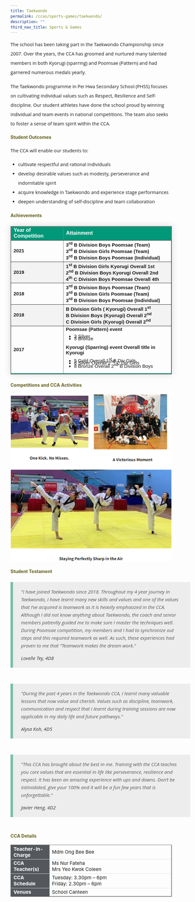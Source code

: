 ```yaml
---
title: Taekwondo
permalink: /ccas/sports-games/taekwondo/
description: ""
third_nav_title: Sports & Games
---
```

<p style="font-size:14.5px; line-height:2;font-family:Open Sans;">The school has been taking part in the Taekwondo Championship since 2007. Over the years, the CCA has groomed and nurtured many talented members in both Kyorugi (sparring) and Poomsae (Pattern) and had garnered numerous medals yearly.</p>

<p style="margin-top:15px;font-size:14.5px; line-height:2;font-family:Open Sans;">
The Taekwondo programme in Pei Hwa Secondary School (PHSS) focuses on cultivating individual values such as Respect, Resilience and Self-discipline. Our student athletes have done the school proud by winning individual and team events in national competitions. The team also seeks to foster a sense of team spirit within the CCA.</p>

<h4 style="color:#635f1a;font-weight:bold">Student Outcomes</h4>
<p style="font-size:14.5px; line-height:2;margin-top:15px; font-family:Open Sans">The CCA will enable our students to:</p>
<ul style="margin-top:5px">
		<li style="font-size:14.5px; line-height:2;font-family:Open Sans;"> cultivate respectful and rational individuals</li>
		<li style="font-size:14.5px; line-height:2;font-family:Open Sans;"> develop desirable values such as modesty, perseverance and indomitable spirit</li>
		<li style="font-size:14.5px; line-height:2;font-family:Open Sans;"> acquire knowledge in Taekwondo and experience stage performances</li>
		<li style="font-size:14.5px; line-height:2;font-family:Open Sans;"> deepen understanding of self-discipline and team collaboration</li>
	</ul>
	
<h4 style="color:#635f1a;font-weight:bold">Achievements</h4>
	
<table border="1" style="border-collapse: collapse;margin: 25px 0;font-size:15px;font-family: sans-serif;box-shadow: 0 0 20px rgba(0, 0, 0, 0.15);">
<thead style="background-color: #009879; font-weight: bold; font-size: 16px;">
<tr>
				<td style="text-align:left;color:white;">Year of Competition</td>
				<td style="text-align:left;color:white;">Attainment</td>
			</tr>
</thead>
	
<tbody>
<tr>
				<td style="font-size:15px;"><strong>2021</strong></td>
				<td style="font-size:15px;margin-bottom:-13px;margin-top:-10px;">
					<strong>
						3<sup>rd</sup> B Division Boys Poomsae (Team)<br>
						3<sup>rd</sup> B Division Girls Poomsae (Team)<br>
						3<sup>rd</sup> B Division Boys Poomsae (Individual)<br>
					</strong>
				</td>
</tr>
			
<tr style=" background-color: #f3f3f3;">
				<td style="font-size:15px;"><strong>2019</strong></td>
				<td style="font-size:15px;margin-bottom:5px;">
					<strong>
						1<sup>st</sup> B Division Girls Kyorugi Overall 1st<br>
						2<sup>nd</sup> B Division Boys Kyorugi Overall 2nd<br>
						4<sup>th</sup> C Division Boys Poomsae Overall 4th<br>
					</strong>
				</td>
</tr>

<tr>
				<td style="font-size:15px;"><strong>2018</strong></td>
				<td style="font-size:15px;margin-bottom:5px;">
					<strong>
						3<sup>rd</sup> B Division Boys Poomsae (Team)<br>
						3<sup>rd</sup> B Division Girls Poomsae (Team)<br>
						3<sup>rd</sup> B Division Boys Poomsae (Individual)<br>
					</strong>
				</td>
</tr>
			
<tr style=" background-color: #f3f3f3;">
				<td style="font-size:15px;"><strong>2018</strong></td>
				<td style="font-size:15px;margin-bottom:5px;">
					<strong>
						B Division Girls ( Kyorugi) Overall 1<sup>st</sup><br>
						B Division Boys (Kyorugi) Overall 2<sup>nd</sup><br>
						C Division Girls (Kyorugi) Overall 2<sup>nd</sup><br>
					</strong>
				</td>
</tr>
		
<tr style="border-bottom: 2px solid #009879; font-size:15px;">
			<td><strong>2017</strong></td>
			<td style="font-size:15px;margin-bottom:-13px;margin-top:-10px;">
				<strong>Poomsae (Pattern) event</strong>
				<br>
				<ul>
					<li style="font-size:15px;margin-bottom:-5px;margin-top:-10px;">3 Silver</li>
					<li style="font-size:15px;margin-bottom:-5px;margin-top:-10px;">5 Bronze</li>
				</ul>
				<strong>Kyorugi (Sparring) event Overall title in Kyorugi</strong>
				<br>
				<ul>
					<li style="font-size:15px;margin-bottom:-13px;margin-top:-10px;"> 5 Gold Overall 1<sup>st</sup> B Div Girls</li>
					<li style="font-size:15px;margin-bottom:-5px;margin-top:-10px;">6 Silver Overall 2<sup>nd</sup> C Div Girls</li>
					<li style="font-size:15px;margin-bottom:-5px;margin-top:-10px;">8 Bronze Overall 2<sup>nd</sup> B Division Boys</li>
				</ul>
			</td>
</tr>										
</tbody>
</table>

<h4 style="color:#635f1a;font-weight:bold">Competitions and CCA Activities</h4>

<img src="/images/taekwondo.png">

<h4 style="color:#635f1a;font-weight:bold;margin-bottom:-25px;">Student Testament</h4>
<blockquote style="font-size: 15px;
  width:100%;
  margin:50px auto;
  font-family:Open Sans;
  font-style:italic;
  color: #555555;
  padding:1.2em 25px 1.2em 25px;
  border-left:8px solid #78C0A8 ;
  line-height:1.6;
  position: relative;
  background:#EDEDED;">
	"I have joined Taekwondo since 2018. Throughout my 4 year journey in Taekwondo, I have learnt many new skills and values and one of the values that I’ve acquired is teamwork as it is heavily emphasized in the CCA. Although I did not know anything about Taekwondo, the coach and senior members patiently guided me to make sure I master the techniques well. During Poomsae competition, my members and I had to synchronize out steps and this required teamwork as well. As such, these experiences had proven to me that “Teamwork makes the dream work."
  <span style="display:block; color:#333333; margin-top:1em;font-size:15px;"><em>Lovelle Tey, 4D8</em></span>
	</blockquote>
	
<blockquote style="font-size: 15px;
  width:100%;
  margin:50px auto;
  font-family:Open Sans;
  font-style:italic;
  color: #555555;
  padding:1.2em 25px 1.2em 25px;
  border-left:8px solid #78C0A8 ;
  line-height:1.6;
  position: relative;
  background:#EDEDED;">
	"During the past 4 years in the Taekwondo CCA, I learnt many valuable lessons that now value and cherish. Values such as discipline, teamwork, communication and respect that i learnt during training sessions are now applicable in my daily life and future pathways."
  <span style="display:block; color:#333333; margin-top:1em;font-size:15px;"><em>Alysa Koh, 4D5</em></span>
	</blockquote>
	
<blockquote style="font-size: 15px;
  width:100%;
  margin:50px auto;
  font-family:Open Sans;
  font-style:italic;
  color: #555555;
  padding:1.2em 25px 1.2em 25px;
  border-left:8px solid #78C0A8 ;
  line-height:1.6;
  position: relative;
  background:#EDEDED;">
	"This CCA has brought about the best in me. Training with the CCA teaches you core values that are essential in life like perseverance, resilience and respect. It has been an amazing experience with ups and downs. Don’t be intimidated, give your 100% and it will be a fun few years that is unforgettable."
  <span style="display:block; color:#333333; margin-top:1em;font-size:15px;"><em>Javier Heng, 4D2</em></span>
	</blockquote>

<h4 style="color:#635f1a;font-weight:bold">CCA Details</h4>
<table border="1" style="width:100%;">
	<tbody>
		<tr>
			<td style="background-color: #54585d; font-weight: bold; font-size: 15px; border: 1px solid #54585d; color:white;border-bottom: 1px solid #dddddd;width:24%;">Teacher-In-Charge</td>
			<td style="border: 1px solid #dddfe1;font-size: 15px;">Mdm Ong Bee Bee</td>
		</tr>

<tr>
			<td style="background-color: #54585d; font-weight: bold; font-size: 15px; border: 1px solid #54585d;border-bottom: 1px solid #dddddd; color:white;">CCA Teacher(s)</td>
			<td style="border: 1px solid #dddfe1;font-size: 15px;">Ms Nur Fateha<br>Mrs Yeo Kwok Coleen</td>
		</tr>

<tr>
			<td style="background-color: #54585d; font-weight: bold; font-size: 15px; border: 1px solid #54585d; color:white;border-bottom: 1px solid #dddddd;">CCA Schedule</td>
			<td style="border: 1px solid #dddfe1;font-size: 15px;">Tuesday: 3.30pm – 6pm<br>Friday: 2.30pm – 6pm</td>
		</tr>
		
<tr>
			<td style="background-color: #54585d; font-weight: bold; font-size: 15px; border: 1px solid #54585d; color:white;">Venues</td>
			<td style="border: 1px solid #dddfe1;font-size: 15px;">School Canteen</td>
		</tr>
		
</tbody>
</table>
